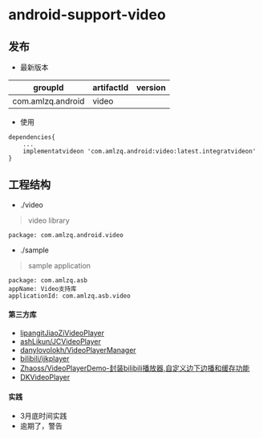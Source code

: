 # android-support-video

## 发布
* 最新版本

| groupId | artifactId | version |
| -------- | -------- | -------- |
| com.amlzq.android | video |  |

* 使用
```
dependencies{
    ...
    implementatvideon 'com.amlzq.android:video:latest.integratvideon'
}
```

## 工程结构
* ./video
> video library
```
package: com.amlzq.android.video
```
* ./sample
> sample application
```
package: com.amlzq.asb
appName: Video支持库
applicationId: com.amlzq.asb.video
```

#### 第三方库
- [lipangitJiaoZiVideoPlayer](https://github.com/lipangit/JiaoZiVideoPlayer)
- [ashLikun/JCVideoPlayer](https://github.com/ashLikun/JCVideoPlayer)
- [danylovolokh/VideoPlayerManager](https://github.com/danylovolokh/VideoPlayerManager)
- [bilibili/ijkplayer](https://github.com/Bilibili/ijkplayer)
- [Zhaoss/VideoPlayerDemo-封装bilibili播放器,自定义边下边播和缓存功能](https://github.com/Zhaoss/VideoPlayerDemo)
- [DKVideoPlayer](https://github.com/dueeeke/DKVideoPlayer)

#### 实践
- 3月底时间实践
- 逾期了，警告
